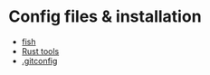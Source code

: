 # Config files & installation

- [fish](fish.md)
- [Rust tools](rust.md)
- [.gitconfig](.gitconfig)
